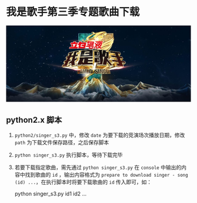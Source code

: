 我是歌手第三季专题歌曲下载
=======================


![](iamsinger3.png)


python2.x 脚本
--------------

1. `python2/singer_s3.py` 中，修改 `date` 为要下载的竞演场次播放日期，修改 `path` 为下载文件保存路径，之后保存脚本
2. `python singer_s3.py` 执行脚本，等待下载完毕
3. 若要下载指定歌曲，需先通过 `python singer_s3.py` 在 `console` 中输出的内容中找到歌曲的 `id` ，输出内容格式为 `prepare to download singer - song (id) ...`，在执行脚本时将要下载歌曲的 `id` 传入即可，如：

    python singer_s3.py id1 id2 ...